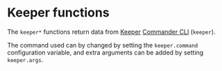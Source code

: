 # Keeper functions

The `keeper*` functions return data from [Keeper](https://www.keepersecurity.com/)
[Commander CLI](https://docs.keeper.io/secrets-manager/commander-cli) (`keeper`).

The command used can by changed by setting the `keeper.command` configuration
variable, and extra arguments can be added by setting `keeper.args`.
